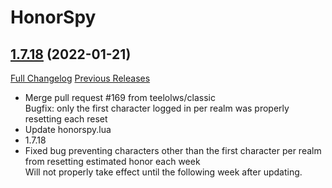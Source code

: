 # HonorSpy

## [1.7.18](https://github.com/kakysha/HonorSpy/tree/1.7.18) (2022-01-21)
[Full Changelog](https://github.com/kakysha/HonorSpy/compare/1.7.17...1.7.18) [Previous Releases](https://github.com/kakysha/HonorSpy/releases)

- Merge pull request #169 from teelolws/classic  
    Bugfix: only the first character logged in per realm was properly resetting each reset  
- Update honorspy.lua  
- 1.7.18  
- Fixed bug preventing characters other than the first character per realm from resetting estimated honor each week  
    Will not properly take effect until the following week after updating.  
